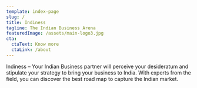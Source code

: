 ```yaml
---
template: index-page
slug: /
title: Indiness
tagline: The Indian Business Arena
featuredImage: /assets/main-logo3.jpg
cta:
  ctaText: Know more
  ctaLink: /about
---
```


Indiness – Your Indian Business partner will perceive your desideratum and stipulate your strategy to
bring your business to India. With experts from the field, you can discover the best road map to capture the
Indian market.

